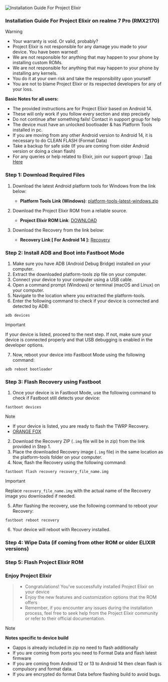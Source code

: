 ![Installation Guide For Project Elixir](https://i.imgur.com/42LxtAl.png)

### Installation Guide For Project Elixir on realme 7 Pro (RMX2170)

> [!Warning]
> * Your warranty is void. Or valid, probably?
> * Project Elixir is not responsible for any damage you made to your device. You have been warned!
> * We are not responsible for anything that may happen to your phone by installing custom ROMs.
> * We are not responsible for anything that may happen to your phone by installing any kernels.
> * You do it at your own risk and take the responsibility upon yourself
> * You are not to blame Project Elixir or its respected developers for any of your loss.
>
> **Basic Notes for all users:**
> * The provided instructions are for Project Elixir based on Android 14.
> * These will only work if you follow every section and step precisely
> * Do not continue after something fails! Contact in support group for help
> * The device must have an unlocked bootloader & has Platform Tools installed in pc.
> * If you are moving from any other Android version to Android 14, it is necessary to do CLEAN FLASH (Format Data)
> * Take a backup for safe side (If you are coming from older Android version or doing a clean flash)
> * For any queries or help related to Elixir, join our support group : [Tap Here](https://telegram.me/Elixir_Discussion)

### Step 1: Download Required Files
1. Download the latest Android platform tools for Windows from the link below:
   - **Platform Tools Link (Windows)**: [platform-tools-latest-windows.zip](https://dl.google.com/android/repository/platform-tools-latest-windows.zip)

2. Download the Project Elixir ROM from a reliable source.
   - **Project Elixir ROM Link**: [DOWNLOAD](https://projectelixiros.com/device/RMX2170)

3. Download the Recovery from the link below:
   - **Recovery Link [ For Android 14 ]:** [Recovery](https://www.pling.com/p/1801587/)

### Step 2: Install ADB and Boot into Fastboot Mode
1. Make sure you have ADB (Android Debug Bridge) installed on your computer. 
2. Extract the downloaded platform-tools zip file on your computer.
3. Connect your device to your computer using a USB cable.
4. Open a command prompt (Windows) or terminal (macOS and Linux) on your computer.
5. Navigate to the location where you extracted the platform-tools.
6. Enter the following command to check if your device is connected and detected by ADB:
```
adb devices
```
> [!Important]
> If your device is listed, proceed to the next step. If not, make sure your device is connected properly and that USB debugging is enabled in the developer options.
7. Now, reboot your device into Fastboot Mode using the following command:
```
adb reboot bootloader
```

### Step 3: Flash Recovery using Fastboot
1. Once your device is in Fastboot Mode, use the following command to check if Fastboot still detects your device:
```
fastboot devices
```
> [!Note] 
> - If your device is listed, you are ready to flash the TWRP Recovery.
> - [ORANGE FOX](https://www.pling.com/p/1801587/)
2. Download the Recovery ZIP (`.img` file will be in zip) from the link provided in Step 1.
3. Place the downloaded Recovery image (`.img` file) in the same location as the platform-tools folder on your computer.
4. Now, flash the Recovery using the following command:
```
fastboot flash recovery recovery_file_name.img
```
> [!Important]
> Replace `recovery_file_name.img` with the actual name of the Recovery image you downloaded if needed.
5. After flashing the recovery, use the following command to reboot your Recovery:
```
fastboot reboot recovery
```
6. Your device will reboot with Recovery installed.

### Step 4: Wipe Data (if coming from other ROM or older ELIXIR versions)

### Step 5: Flash Project Elixir ROM



### Enjoy Project Elixir
> - Congratulations! You've successfully installed Project Elixir on your device
> - Enjoy the new features and customization options that the ROM offers
> - Remember, if you encounter any issues during the installation process, feel free to seek help from the Project Elixir community or refer to their official documentation.


> [!Note] 
> **Notes specific to device build**
> * Gapps is already included in zip no need to flash additionally
> * If you are coming from ports you need to Format Data and flash latest firmware
> * If you are coming from Android 12 or 13 to Android 14 then clean flash is compulsory and format data.
> * If you are encrypted do format Data before flashing build to avoid bugs.
